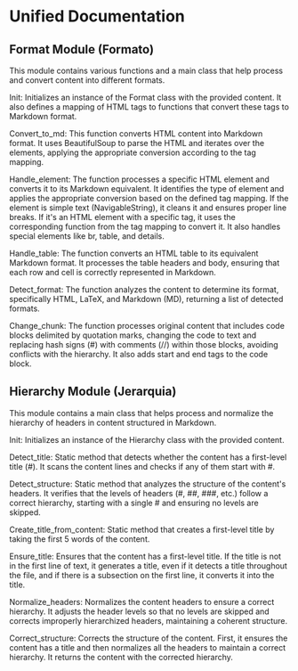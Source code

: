 # Unified Documentation

## Format Module (Formato)

This module contains various functions and a main class that help process and convert content into different formats.

Init: Initializes an instance of the Format class with the provided content. It also defines a mapping of HTML tags to functions that convert these tags to Markdown format.

Convert_to_md: This function converts HTML content into Markdown format. It uses BeautifulSoup to parse the HTML and iterates over the elements, applying the appropriate conversion according to the tag mapping.

Handle_element: The function processes a specific HTML element and converts it to its Markdown equivalent. It identifies the type of element and applies the appropriate conversion based on the defined tag mapping. If the element is simple text (NavigableString), it cleans it and ensures proper line breaks. If it's an HTML element with a specific tag, it uses the corresponding function from the tag mapping to convert it. It also handles special elements like br, table, and details.

Handle_table: The function converts an HTML table to its equivalent Markdown format. It processes the table headers and body, ensuring that each row and cell is correctly represented in Markdown.

Detect_format: The function analyzes the content to determine its format, specifically HTML, LaTeX, and Markdown (MD), returning a list of detected formats.

Change_chunk: The function processes original content that includes code blocks delimited by quotation marks, changing the code to text and replacing hash signs (#) with comments (//) within those blocks, avoiding conflicts with the hierarchy. It also adds start and end tags to the code block.

## Hierarchy Module (Jerarquia)

This module contains a main class that helps process and normalize the hierarchy of headers in content structured in Markdown.

Init: Initializes an instance of the Hierarchy class with the provided content.

Detect_title: Static method that detects whether the content has a first-level title (#). It scans the content lines and checks if any of them start with #.

Detect_structure: Static method that analyzes the structure of the content's headers. It verifies that the levels of headers (#, ##, ###, etc.) follow a correct hierarchy, starting with a single # and ensuring no levels are skipped.

Create_title_from_content: Static method that creates a first-level title by taking the first 5 words of the content.

Ensure_title: Ensures that the content has a first-level title. If the title is not in the first line of text, it generates a title, even if it detects a title throughout the file, and if there is a subsection on the first line, it converts it into the title.

Normalize_headers: Normalizes the content headers to ensure a correct hierarchy. It adjusts the header levels so that no levels are skipped and corrects improperly hierarchized headers, maintaining a coherent structure.

Correct_structure: Corrects the structure of the content. First, it ensures the content has a title and then normalizes all the headers to maintain a correct hierarchy. It returns the content with the corrected hierarchy.
